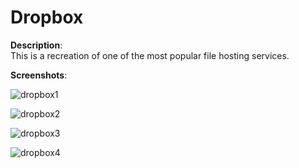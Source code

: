 # Dropbox

**Description**:<br>
This is a recreation of one of the most popular file hosting services.<br>

**Screenshots**:

![dropbox1](https://user-images.githubusercontent.com/85038274/151668481-8c109c66-0ba8-4de6-ae28-07b0f91cc574.PNG)

![dropbox2](https://user-images.githubusercontent.com/85038274/151668483-25dce0bd-8031-4c35-9a28-98d8d82f0906.PNG)

![dropbox3](https://user-images.githubusercontent.com/85038274/151668484-2970edaa-7b88-4688-95f7-80a25ee0575b.PNG)

![dropbox4](https://user-images.githubusercontent.com/85038274/151668485-de43af2f-3d53-4296-817a-75ad2bd8c5ad.PNG)
